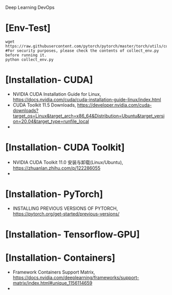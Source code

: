 Deep Learning DevOps

# [Env-Test]

```
wget https://raw.githubusercontent.com/pytorch/pytorch/master/torch/utils/collect_env.py
#For security purposes, please check the contents of collect_env.py before running it.
python collect_env.py
```

# [Installation- CUDA]
+ NVIDIA CUDA Installation Guide for Linux, https://docs.nvidia.com/cuda/cuda-installation-guide-linux/index.html
+ CUDA Toolkit 11.5 Downloads, https://developer.nvidia.com/cuda-downloads?target_os=Linux&target_arch=x86_64&Distribution=Ubuntu&target_version=20.04&target_type=runfile_local
+ 

# [Installation- CUDA Toolkit]
+ NVIDIA CUDA Toolkit 11.0 安装与卸载(Linux/Ubuntu), https://zhuanlan.zhihu.com/p/122286055
+ 


# [Installation- PyTorch]
+ INSTALLING PREVIOUS VERSIONS OF PYTORCH, https://pytorch.org/get-started/previous-versions/

# [Installation- Tensorflow-GPU]

# [Installation- Containers]
+ Framework Containers Support Matrix, https://docs.nvidia.com/deeplearning/frameworks/support-matrix/index.html#unique_1156114659
+ 

